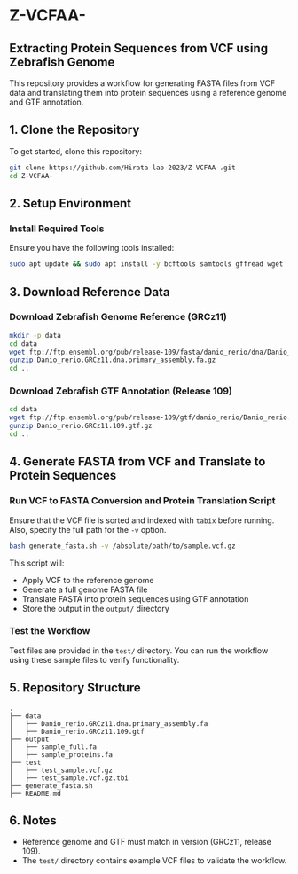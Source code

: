 # Z-VCFAA-

## Extracting Protein Sequences from VCF using Zebrafish Genome

This repository provides a workflow for generating FASTA files from VCF data and translating them into protein sequences using a reference genome and GTF annotation.

## 1. Clone the Repository

To get started, clone this repository:

```bash
git clone https://github.com/Hirata-lab-2023/Z-VCFAA-.git
cd Z-VCFAA-
```

## 2. Setup Environment

### Install Required Tools
Ensure you have the following tools installed:

```bash
sudo apt update && sudo apt install -y bcftools samtools gffread wget
```

## 3. Download Reference Data

### Download Zebrafish Genome Reference (GRCz11)
```bash
mkdir -p data
cd data
wget ftp://ftp.ensembl.org/pub/release-109/fasta/danio_rerio/dna/Danio_rerio.GRCz11.dna.primary_assembly.fa.gz
gunzip Danio_rerio.GRCz11.dna.primary_assembly.fa.gz
cd ..
```

### Download Zebrafish GTF Annotation (Release 109)
```bash
cd data
wget ftp://ftp.ensembl.org/pub/release-109/gtf/danio_rerio/Danio_rerio.GRCz11.109.gtf.gz
gunzip Danio_rerio.GRCz11.109.gtf.gz
cd ..
```

## 4. Generate FASTA from VCF and Translate to Protein Sequences

### Run VCF to FASTA Conversion and Protein Translation Script

Ensure that the VCF file is sorted and indexed with `tabix` before running. Also, specify the full path for the `-v` option.

```bash
bash generate_fasta.sh -v /absolute/path/to/sample.vcf.gz
```

This script will:
- Apply VCF to the reference genome
- Generate a full genome FASTA file
- Translate FASTA into protein sequences using GTF annotation
- Store the output in the `output/` directory

### Test the Workflow
Test files are provided in the `test/` directory. You can run the workflow using these sample files to verify functionality.

## 5. Repository Structure
```
.
├── data
│   ├── Danio_rerio.GRCz11.dna.primary_assembly.fa
│   ├── Danio_rerio.GRCz11.109.gtf
├── output
│   ├── sample_full.fa
│   ├── sample_proteins.fa
├── test
│   ├── test_sample.vcf.gz
│   ├── test_sample.vcf.gz.tbi
├── generate_fasta.sh
├── README.md
```

## 6. Notes
- Reference genome and GTF must match in version (GRCz11, release 109).
- The `test/` directory contains example VCF files to validate the workflow.
